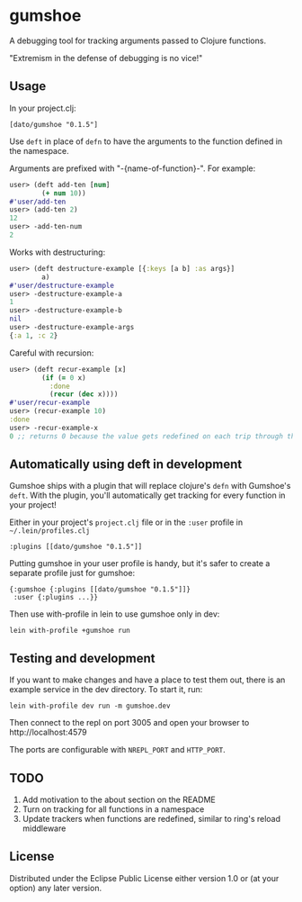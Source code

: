 # gumshoe

A debugging tool for tracking arguments passed to Clojure functions.

"Extremism in the defense of debugging is no vice!"

## Usage

In your project.clj:

```
[dato/gumshoe "0.1.5"]
```

Use `deft` in place of `defn` to have the arguments to the function defined in the namespace.

Arguments are prefixed with "-{name-of-function}-". For example:

```clojure
user> (deft add-ten [num]
        (+ num 10))
#'user/add-ten
user> (add-ten 2)
12
user> -add-ten-num
2
```

Works with destructuring:

```clojure
user> (deft destructure-example [{:keys [a b] :as args}]
        a)
#'user/destructure-example
user> -destructure-example-a
1
user> -destructure-example-b
nil
user> -destructure-example-args
{:a 1, :c 2}
```

Careful with recursion:
```clojure
user> (deft recur-example [x]
        (if (= 0 x)
          :done
          (recur (dec x))))
#'user/recur-example
user> (recur-example 10)
:done
user> -recur-example-x
0 ;; returns 0 because the value gets redefined on each trip through the function
```

## Automatically using deft in development

Gumshoe ships with a plugin that will replace clojure's `defn` with Gumshoe's `deft`. With the plugin, you'll automatically get tracking for every function in your project!

Either in your project's `project.clj` file or in the `:user` profile in `~/.lein/profiles.clj`

```
:plugins [[dato/gumshoe "0.1.5"]]
```

Putting gumshoe in your user profile is handy, but it's safer to create a separate profile just for gumshoe:

```
{:gumshoe {:plugins [[dato/gumshoe "0.1.5"]]}
 :user {:plugins ...}}
```

Then use with-profile in lein to use gumshoe only in dev:

```
lein with-profile +gumshoe run
```

## Testing and development

If you want to make changes and have a place to test them out, there is an
example service in the dev directory. To start it, run:

```
lein with-profile dev run -m gumshoe.dev
```

Then connect to the repl on port 3005 and open your browser to http://localhost:4579

The ports are configurable with `NREPL_PORT` and `HTTP_PORT`.

## TODO

1. Add motivation to the about section on the README
2. Turn on tracking for all functions in a namespace
3. Update trackers when functions are redefined, similar to ring's reload middleware

## License

Distributed under the Eclipse Public License either version 1.0 or (at
your option) any later version.
